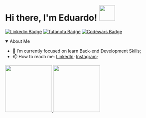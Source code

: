 <h1> Hi there, I'm Eduardo! <img src="https://media.giphy.com/media/iigp4VDyf5dCLRlGkm/giphy.gif" width="50"></h1>

[![Linkedin Badge](https://img.shields.io/badge/-LinkedIn-blue?style=flat-square&logo=Linkedin&logoColor=white&link=https://www.linkedin.com/in/-eduardofonseca/)](https://www.linkedin.com/in/-eduardofonseca/)
[![Tutanota Badge](https://img.shields.io/badge/Tutanota-840010?style=for-the-badge&logo=Tutanota&logoColor=white&link=mailto:eduardofonseca@tuta.io)](mailto:eduardofonseca@tuta.io)
[![Codewars Badge](https://www.codewars.com/users/eduardo-fonseca/badges/small)](https://www.codewars.com/users/eduardo-fonseca/)
<details open>
  <summary>About Me</summary>

- 🌱 I’m currently focused on learn Back-end Development Skills;
- 📫 How to reach me: [LinkedIn](https://www.linkedin.com/in/-eduardofonseca/); [Instagram](https://www.instagram.com/_eduardofonseca/);
</details>

<p align="justify">
  <a href="https://github.com/eduardo-fonseca/github-readme-stats">
    <img
      height="150"
      src="https://github-readme-stats.vercel.app/api?username=eduardo-fonseca&count_private=true&show_icons=true&custom_title=Eduardo%20Fonseca's%20Github%20Status&hide=issues&theme=vision-friendly-dark"
    />
   </a>

  <a href="https://github.com/eduardo-fonseca/github-readme-stats">
    <img
      height="150"
      src="https://github-readme-stats.vercel.app/api/top-langs/?username=eduardo-fonseca&layout=compact&theme=vision-friendly-dark" />
  </a>  
</p>
<br>
